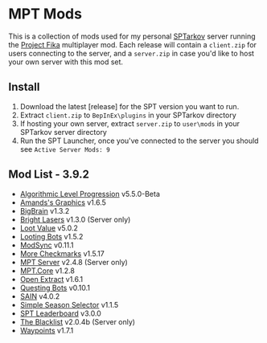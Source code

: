 # MPT Mods

This is a collection of mods used for my personal [SPTarkov](https://sp-tarkov.com/#download) server running the [Project Fika](https://github.com/project-fika) multiplayer mod. Each release will contain a `client.zip` for users connecting to the server, and a `server.zip` in case you'd like to host your own server with this mod set.

## Install
1. Download the latest [release] for the SPT version you want to run.
2. Extract `client.zip` to `BepInEx\plugins` in your SPTarkov directory
3. If hosting your own server, extract `server.zip` to `user\mods` in your SPTarkov server directory
4. Run the SPT Launcher, once you've connected to the server you should see `Active Server Mods: 9`

## Mod List - 3.9.2

* [Algorithmic Level Progression](https://hub.sp-tarkov.com/files/file/1400-alp-algorithmic-level-progression/) v5.5.0-Beta
* [Amands's Graphics](https://hub.sp-tarkov.com/files/file/813-amands-s-graphics/) v1.6.5
* [BigBrain](https://hub.sp-tarkov.com/files/file/1219-bigbrain/) v1.3.2
* [Bright Lasers](https://hub.sp-tarkov.com/files/file/1880-brightlasers/) v1.3.0 (Server only)
* [Loot Value](https://hub.sp-tarkov.com/files/file/1606-lootvalue/) v5.0.2
* [Looting Bots](https://hub.sp-tarkov.com/files/file/1096-looting-bots/) v1.5.2
* [ModSync](https://github.com/c-orter/ModSync) v0.11.1
* [More Checkmarks](https://hub.sp-tarkov.com/files/file/1159-morecheckmarks/) v1.5.17
* [MPT Server](https://github.com/project-fika/Fika-Server) v2.4.8 (Server only)
* [MPT.Core](https://github.com/project-fika/Fika-Plugin) v1.2.8
* [Open Extract](https://hub.sp-tarkov.com/files/file/827-open-extract/) v1.6.1
* [Questing Bots](https://hub.sp-tarkov.com/files/file/1534-questing-bots/) v0.10.1
* [SAIN](https://hub.sp-tarkov.com/files/file/1062-sain-solarint-s-ai-modifications-full-ai-combat-system-replacement/) v4.0.2
* [Simple Season Selector](https://hub.sp-tarkov.com/files/file/2118-simple-season-selector/) v1.1.5
* [SPT Leaderboard](https://hub.sp-tarkov.com/files/file/2787-spt-leaderboard/) v3.0.0
* [The Blacklist](https://hub.sp-tarkov.com/files/file/1012-the-blacklist-flea-market-enhancements) v2.0.4b (Server only)
* [Waypoints](https://hub.sp-tarkov.com/files/file/1119-waypoints-expanded-navmesh/) v1.7.1

